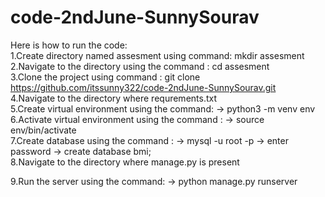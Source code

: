 # code-2ndJune-SunnySourav

Here is how to run the code:
<br>
1.Create directory named assesment using command:   mkdir assesment 
<br>
2.Navigate to the directory using the command : cd assesment
<br>
3.Clone the project using command : git clone https://github.com/itssunny322/code-2ndJune-SunnySourav.git
<br>
4.Navigate to the directory where requrements.txt
<br>
5.Create virtual environment using the command:
    ->  python3 -m venv env
<br>
6.Activate virtual environment using the command :
    -> source env/bin/activate
<br>
7.Create database using the command :
    -> mysql -u root -p 
    -> enter password
    -> create database bmi;
<br>
8.Navigate to the directory where manage.py is present

9.Run the server using the command:
    -> python manage.py runserver
    
    
